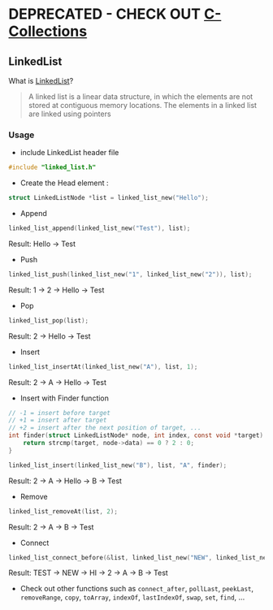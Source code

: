 # DEPRECATED - CHECK OUT [C-Collections](https://github.com/Aghajari/C-Collections)

## LinkedList

What is [LinkedList](https://geeksforgeeks.org/data-structures/linked-list/)?
> A linked list is a linear data structure, in which the elements are not stored at contiguous memory locations. The elements in a linked list are linked using pointers

### Usage

- include LinkedList header file
```c
#include "linked_list.h"
```

- Create the Head element :
```c
struct LinkedListNode *list = linked_list_new("Hello");
```

- Append
```c
linked_list_append(linked_list_new("Test"), list);
```

Result: Hello -> Test

- Push
```c
linked_list_push(linked_list_new("1", linked_list_new("2")), list);
```

Result: 1 -> 2 -> Hello -> Test

- Pop
```c
linked_list_pop(list);
```
Result: 2 -> Hello -> Test

- Insert
```c
linked_list_insertAt(linked_list_new("A"), list, 1);
```
Result: 2 -> A -> Hello -> Test

- Insert with Finder function
```c
// -1 = insert before target
// +1 = insert after target
// +2 = insert after the next position of target, ...
int finder(struct LinkedListNode* node, int index, const void *target) {
    return strcmp(target, node->data) == 0 ? 2 : 0;
}

linked_list_insert(linked_list_new("B"), list, "A", finder);
```
Result: 2 -> A -> Hello -> B -> Test

- Remove
```c
linked_list_removeAt(list, 2);
```
Result: 2 -> A -> B -> Test

- Connect
```c
linked_list_connect_before(&list, linked_list_new("NEW", linked_list_new("HI")), linked_list_new("TEST"));
```
Result: TEST -> NEW -> HI -> 2 -> A -> B -> Test

- Check out other functions such as `connect_after`, `pollLast`, `peekLast`, `removeRange`, `copy`, `toArray`, `indexOf`, `lastIndexOf`, `swap`, `set`, `find`, ...
